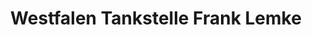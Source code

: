 ---
title: "Westfalen Tankstelle Frank Lemke"
url: /oelde/westfalen-tankstelle-frank-lemke/
shop: Lebensmittel
---